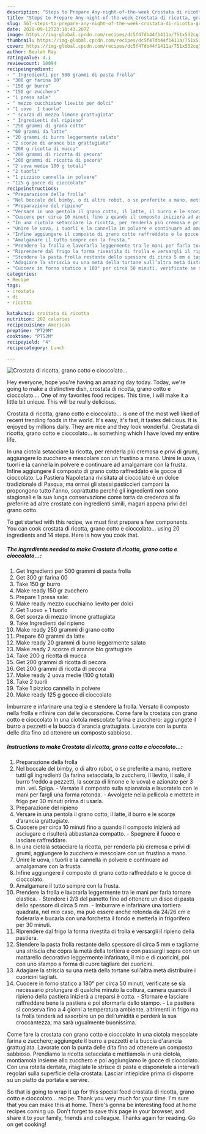 ```yaml
---
description: "Steps to Prepare Any-night-of-the-week Crostata di ricotta, grano cotto e cioccolato…"
title: "Steps to Prepare Any-night-of-the-week Crostata di ricotta, grano cotto e cioccolato…"
slug: 567-steps-to-prepare-any-night-of-the-week-crostata-di-ricotta-grano-cotto-e-cioccolato
date: 2020-09-12T23:10:43.207Z
image: https://img-global.cpcdn.com/recipes/dc5f47db44f1411a/751x532cq70/crostata-di-ricotta-grano-cotto-e-cioccolato…-recipe-main-photo.jpg
thumbnail: https://img-global.cpcdn.com/recipes/dc5f47db44f1411a/751x532cq70/crostata-di-ricotta-grano-cotto-e-cioccolato…-recipe-main-photo.jpg
cover: https://img-global.cpcdn.com/recipes/dc5f47db44f1411a/751x532cq70/crostata-di-ricotta-grano-cotto-e-cioccolato…-recipe-main-photo.jpg
author: Beulah Ray
ratingvalue: 4.1
reviewcount: 10094
recipeingredient:
- " Ingredienti per 500 grammi di pasta frolla"
- "300 gr farina 00"
- "150 gr burro"
- "150 gr zucchero"
- "1 presa sale"
- " mezzo cucchiaino lievito per dolci"
- "1 uovo  1 tuorlo"
- " scorza di mezzo limone grattugiata"
- " Ingredienti del ripieno"
- "250 grammi di grano cotto"
- "60 grammi da latte"
- "20 grammi di burro leggermente salato"
- "2 scorze di arance bio grattugiate"
- "200 g ricotta di mucca"
- "200 grammi di ricotta di pecora"
- "200 grammi di ricotta di pecora"
- "2 uova medie 100 g totali"
- "2 tuorli"
- "1 pizzico cannella in polvere"
- "125 g gocce di cioccolato"
recipeinstructions:
- "Preparazione della frolla"
- "Nel boccale del bimby, o di altro robot, o se preferite a mano, mettere tutti gli ingredienti (la farina setacciata, lo zucchero, il lievito, il sale, il burro freddo a pezzetti, la scorza di limone e le uova) e azionate per 3 min. vel. Spiga. Versate il composto sulla spianatoia e lavoratelo con le mani per fargli una forma rotonda. Avvolgete nella pellicola e mettete in frigo per 30 minuti prima di usarla."
- "Preparazione del ripieno"
- "Versare in una pentola il grano cotto, il latte, il burro e le scorze d’arancia grattugiate."
- "Cuocere per circa 10 minuti fino a quando il composto inizierà ad asciugare e risulterà abbastanza compatto. Spegnere il fuoco e lasciare raffreddare."
- "In una ciotola setacciare la ricotta, per renderla più cremosa e privi di grumi, aggiungere lo zucchero e mescolare con un frustino a mano."
- "Unire le uova, i tuorli e la cannella in polvere e continuare ad amalgamare con la frusta."
- "Infine aggiungere il composto di grano cotto raffreddato e le gocce di cioccolato."
- "Amalgamare il tutto sempre con la frusta."
- "Prendere la frolla e lavorarla leggermente tra le mani per farla tornare elastica. Stendere i 2/3 del panetto fino ad ottenere un disco di pasta dello spessore di circa 5 mm. Imburrare e infarinare una tortiera quadrata, nel mio caso, ma può essere anche rotonda da 24/26 cm e foderarla e bucarla con una forchetta il fondo e metterla in frigorifero per 30 minuti."
- "Riprendere dal frigo la forma rivestita di frolla e versargli il ripieno della pastiera."
- "Stendere la pasta frolla restante dello spessore di circa 5 mm e tagliarne una striscia che copra la metà della tortiera e con passargli sopra con un mattarello decorativo leggermente infarinato, il mio e di cuoricini, poi con uno stampo a forma di cuore tagliare dei cuoricini."
- "Adagiare la striscia su una metà della tortane sull’altra metà distribuire i cuoricini tagliati."
- "Cuocere in forno statico a 180° per circa 50 minuti, verificate se sia necessario prolungare di qualche minuto la cottura, camera quando il ripieno della pastiera inizierà a creparsi è cotta. Sfornare e lasciare raffreddare bene la pastiera e poi sformarla dallo stampo. La pastiera si conserva fino a 4 giorni a temperatura ambiente, altrimenti in frigo ma la frolla tenderà ad assorbire un po dell’umidità e perderà la sua croccantezza, ma sarà ugualmente buonissima."
categories:
- Recipe
tags:
- crostata
- di
- ricotta

katakunci: crostata di ricotta 
nutrition: 202 calories
recipecuisine: American
preptime: "PT29M"
cooktime: "PT52M"
recipeyield: "4"
recipecategory: Lunch

---
```



![Crostata di ricotta, grano cotto e cioccolato…](https://img-global.cpcdn.com/recipes/dc5f47db44f1411a/751x532cq70/crostata-di-ricotta-grano-cotto-e-cioccolato…-recipe-main-photo.jpg)

Hey everyone, hope you're having an amazing day today. Today, we're going to make a distinctive dish, crostata di ricotta, grano cotto e cioccolato…. One of my favorites food recipes. This time, I will make it a little bit unique. This will be really delicious.

Crostata di ricotta, grano cotto e cioccolato… is one of the most well liked of recent trending foods in the world. It's easy, it's fast, it tastes delicious. It is enjoyed by millions daily. They are nice and they look wonderful. Crostata di ricotta, grano cotto e cioccolato… is something which I have loved my entire life.

In una ciotola setacciare la ricotta, per renderla più cremosa e privi di grumi, aggiungere lo zucchero e mescolare con un frustino a mano. Unire le uova, i tuorli e la cannella in polvere e continuare ad amalgamare con la frusta. Infine aggiungere il composto di grano cotto raffreddato e le gocce di cioccolato. La Pastiera Napoletana rivisitata al cioccolato è un dolce tradizionale di Pasqua, ma ormai gli stessi pasticcieri campani la propongono tutto l&#39;anno, soprattutto perché gli ingredienti non sono stagionali e la sua lunga conservazione come torta da credenza si fa preferire ad altre crostate con ingredienti simili, magari appena privi del grano cotto.


To get started with this recipe, we must first prepare a few components. You can cook crostata di ricotta, grano cotto e cioccolato… using 20 ingredients and 14 steps. Here is how you cook that.

<!--inarticleads1-->

##### The ingredients needed to make Crostata di ricotta, grano cotto e cioccolato…:

1. Get  Ingredienti per 500 grammi di pasta frolla
1. Get 300 gr farina 00
1. Take 150 gr burro
1. Make ready 150 gr zucchero
1. Prepare 1 presa sale:
1. Make ready  mezzo cucchiaino lievito per dolci
1. Get 1 uovo + 1 tuorlo
1. Get  scorza di mezzo limone grattugiata
1. Take  Ingredienti del ripieno
1. Make ready 250 grammi di grano cotto
1. Prepare 60 grammi da latte
1. Make ready 20 grammi di burro leggermente salato
1. Make ready 2 scorze di arance bio grattugiate
1. Take 200 g ricotta di mucca
1. Get 200 grammi di ricotta di pecora
1. Get 200 grammi di ricotta di pecora
1. Make ready 2 uova medie (100 g totali)
1. Take 2 tuorli
1. Take 1 pizzico cannella in polvere
1. Make ready 125 g gocce di cioccolato


Imburrare e infarinare una teglia e stendere la frolla. Versato il composto nella frolla e rifinire con delle decorazione. Come fare la crostata con grano cotto e cioccolato In una ciotola mescolate farina e zucchero; aggiungete il burro a pezzetti e la buccia d&#39;arancia grattugiata. Lavorate con la punta delle dita fino ad ottenere un composto sabbioso. 

<!--inarticleads2-->

##### Instructions to make Crostata di ricotta, grano cotto e cioccolato…:

1. Preparazione della frolla
1. Nel boccale del bimby, o di altro robot, o se preferite a mano, mettere tutti gli ingredienti (la farina setacciata, lo zucchero, il lievito, il sale, il burro freddo a pezzetti, la scorza di limone e le uova) e azionate per 3 min. vel. Spiga. - Versate il composto sulla spianatoia e lavoratelo con le mani per fargli una forma rotonda. - Avvolgete nella pellicola e mettete in frigo per 30 minuti prima di usarla.
1. Preparazione del ripieno
1. Versare in una pentola il grano cotto, il latte, il burro e le scorze d’arancia grattugiate.
1. Cuocere per circa 10 minuti fino a quando il composto inizierà ad asciugare e risulterà abbastanza compatto. - Spegnere il fuoco e lasciare raffreddare.
1. In una ciotola setacciare la ricotta, per renderla più cremosa e privi di grumi, aggiungere lo zucchero e mescolare con un frustino a mano.
1. Unire le uova, i tuorli e la cannella in polvere e continuare ad amalgamare con la frusta.
1. Infine aggiungere il composto di grano cotto raffreddato e le gocce di cioccolato.
1. Amalgamare il tutto sempre con la frusta.
1. Prendere la frolla e lavorarla leggermente tra le mani per farla tornare elastica. - Stendere i 2/3 del panetto fino ad ottenere un disco di pasta dello spessore di circa 5 mm. - Imburrare e infarinare una tortiera quadrata, nel mio caso, ma può essere anche rotonda da 24/26 cm e foderarla e bucarla con una forchetta il fondo e metterla in frigorifero per 30 minuti.
1. Riprendere dal frigo la forma rivestita di frolla e versargli il ripieno della pastiera.
1. Stendere la pasta frolla restante dello spessore di circa 5 mm e tagliarne una striscia che copra la metà della tortiera e con passargli sopra con un mattarello decorativo leggermente infarinato, il mio e di cuoricini, poi con uno stampo a forma di cuore tagliare dei cuoricini.
1. Adagiare la striscia su una metà della tortane sull’altra metà distribuire i cuoricini tagliati.
1. Cuocere in forno statico a 180° per circa 50 minuti, verificate se sia necessario prolungare di qualche minuto la cottura, camera quando il ripieno della pastiera inizierà a creparsi è cotta. - Sfornare e lasciare raffreddare bene la pastiera e poi sformarla dallo stampo. - La pastiera si conserva fino a 4 giorni a temperatura ambiente, altrimenti in frigo ma la frolla tenderà ad assorbire un po dell’umidità e perderà la sua croccantezza, ma sarà ugualmente buonissima.


Come fare la crostata con grano cotto e cioccolato In una ciotola mescolate farina e zucchero; aggiungete il burro a pezzetti e la buccia d&#39;arancia grattugiata. Lavorate con la punta delle dita fino ad ottenere un composto sabbioso. Prendiamo la ricotta setacciata e mettiamola in una ciotola, montiamola insieme allo zucchero e poi aggiungiamo le gocce di cioccolato. Con una rotella dentata, ritagliate le strisce di pasta e disponetele a intervalli regolari sulla superficie della crostata. Lasciar intiepidire prima di disporre su un piatto da portata e servire. 

So that is going to wrap it up for this special food crostata di ricotta, grano cotto e cioccolato… recipe. Thank you very much for your time. I'm sure that you can make this at home. There's gonna be interesting food at home recipes coming up. Don't forget to save this page in your browser, and share it to your family, friends and colleague. Thanks again for reading. Go on get cooking!
